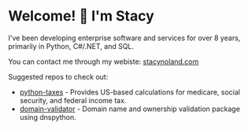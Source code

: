 # Welcome! 👋 I'm Stacy

I've been developing enterprise software and services for over 8 years, primarily in Python, C#/.NET, and SQL.

You can contact me through my webiste: [stacynoland.com](https://stacynoland.com)

Suggested repos to check out:
- [python-taxes](https://github.com/stacynoland/python-taxes) - Provides US-based calculations for medicare, social security, and federal income tax.
- [domain-validator](https://github.com/stacynoland/domain-validator) - Domain name and ownership validation package using dnspython.

<!--
**stacynoland/stacynoland** is a ✨ _special_ ✨ repository because its `README.md` (this file) appears on your GitHub profile.

Here are some ideas to get you started:

- 🔭 I’m currently working on ...
- 🌱 I’m currently learning ...
- 👯 I’m looking to collaborate on ...
- 🤔 I’m looking for help with ...
- 💬 Ask me about ...
- 📫 How to reach me: ...
- 😄 Pronouns: ...
- ⚡ Fun fact: ...
-->
